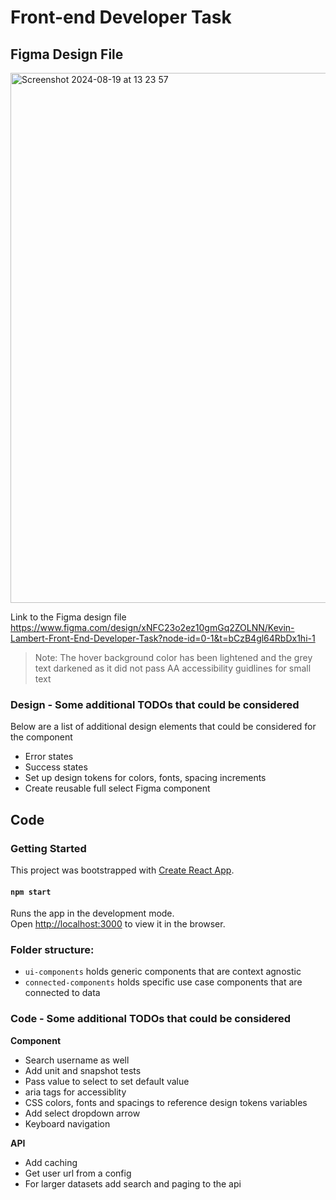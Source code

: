 # Front-end Developer Task

## Figma Design File

<img width="848" alt="Screenshot 2024-08-19 at 13 23 57" src="https://github.com/user-attachments/assets/7d3809fb-2076-4e5b-8ec7-e4cda5a2c78c">


Link to the Figma design file https://www.figma.com/design/xNFC23o2ez10gmGq2ZOLNN/Kevin-Lambert-Front-End-Developer-Task?node-id=0-1&t=bCzB4gl64RbDx1hi-1

> Note: The hover background color has been lightened and the grey text darkened as it did not pass AA accessibility guidlines for small text

### Design - Some additional TODOs that could be considered

Below are a list of additional design elements that could be considered for the component

- Error states
- Success states
- Set up design tokens for colors, fonts, spacing increments
- Create reusable full select Figma component

## Code

### Getting Started

This project was bootstrapped with [Create React App](https://github.com/facebook/create-react-app).

#### `npm start`

Runs the app in the development mode.\
Open [http://localhost:3000](http://localhost:3000) to view it in the browser.

### Folder structure:

- `ui-components` holds generic components that are context agnostic
- `connected-components` holds specific use case components that are connected to data

### Code - Some additional TODOs that could be considered

**Component**

- Search username as well
- Add unit and snapshot tests
- Pass value to select to set default value
- aria tags for accessiblity
- CSS colors, fonts and spacings to reference design tokens variables
- Add select dropdown arrow
- Keyboard navigation

**API**

- Add caching
- Get user url from a config
- For larger datasets add search and paging to the api
